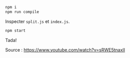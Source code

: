 ```bash
npm i
npm run compile
```

Inspecter `split.js` et `index.js`.

```bash
npm start
```

Tada!


Source : https://www.youtube.com/watch?v=sRWE5tnaxlI
